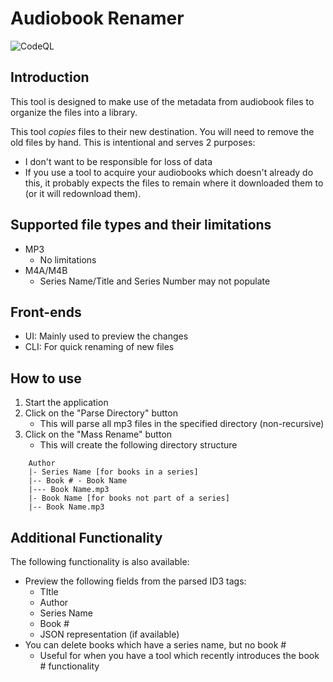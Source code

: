 # Audiobook Renamer

![CodeQL](https://github.com/tHeCh0s3n0n3/Audiobook-Renamer/actions/workflows/codeql-analysis.yml/badge.svg)

## Introduction

This tool is designed to make use of the metadata from audiobook files to organize the files into a library.

This tool *copies* files to their new destination. You will need to remove the old files by hand. This is intentional and serves 2 purposes:

* I don't want to be responsible for loss of data
* If you use a tool to acquire your audiobooks which doesn't already do this, it probably expects the files to remain where it downloaded them to (or it will redownload them).

## Supported file types and their limitations

* MP3 
  * No limitations
* M4A/M4B 
  * Series Name/Title and Series Number may not populate

## Front-ends

* UI: Mainly used to preview the changes
* CLI: For quick renaming of new files

## How to use

1. Start the application
2. Click on the "Parse Directory" button
   * This will parse all mp3 files in the specified directory (non-recursive)
3. Click on the "Mass Rename" button
   * This will create the following directory structure

```
    Author
    |- Series Name [for books in a series]
    |-- Book # - Book Name
    |--- Book Name.mp3
    |- Book Name [for books not part of a series]
    |-- Book Name.mp3
```

## Additional Functionality

The following functionality is also available:

* Preview the following fields from the parsed ID3 tags: 
  * TItle
  * Author
  * Series Name
  * Book #
  * JSON representation (if available)
* You can delete books which have a series name, but no book # 
  * Useful for when you have a tool which recently introduces the book # functionality